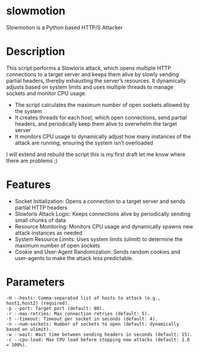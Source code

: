 # slowmotion
Slowmotion is a Python based HTTP/S Attacker


# Description
This script performs a Slowloris attack, which opens multiple HTTP connections to a target server and keeps them alive by slowly sending partial headers, thereby exhausting the server’s resources. It dynamically adjusts based on system limits and uses multiple threads to manage sockets and monitor CPU usage.

- The script calculates the maximum number of open sockets allowed by the system
- It creates threads for each host, which open connections, send partial headers, and periodically keep them alive to overwhelm the target server
- It monitors CPU usage to dynamically adjust how many instances of the attack are running, ensuring the system isn’t overloaded

I will extend and rebuild the script this is my first draft let me know where there are problems ;)

# Features

- Socket Initialization: Opens a connection to a target server and sends partial HTTP headers
- Slowloris Attack Logic: Keeps connections alive by periodically sending small chunks of data
- Resource Monitoring: Monitors CPU usage and dynamically spawns new attack instances as needed
- System Resource Limits: Uses system limits (ulimit) to determine the maximum number of open sockets
- Cookie and User-Agent Randomization: Sends random cookies and user-agents to make the attack less predictable.

# Parameters

```
-H --hosts: Comma-separated list of hosts to attack (e.g., host1,host2) (required).
-p --port: Target port (default: 80).
-r --max-retries: Max connection retries (default: 5).
-t --timeout: Timeout per socket in seconds (default: 4).
-n --num-sockets: Number of sockets to open (default: dynamically based on ulimit).
-w --wait: Wait time between sending headers in seconds (default: 15).
-c --cpu-load: Max CPU load before stopping new attacks (default: 1.0 = 100%).
```
